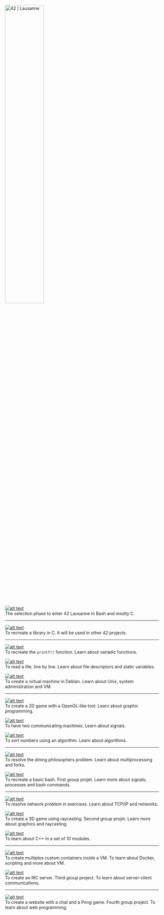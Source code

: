 <a href="https://42lausanne.ch/">
	<img src="https://42lausanne.ch/wp-content/uploads/2021/01/42_logo.svg" alt="42 | Lausanne" width="50%">
</a>

[![alt text][logo_piscine]](https://github.com/ndcnf/Piscine-42)</br>
The selection phase to enter 42 Lausanne in Bash and mostly C.

---

[![alt text][r01libft]](https://github.com/ndcnf/Libft)</br>
To recreate a library in C. It will be used in other 42 projects.

---

[![alt text][r02printf]](https://github.com/ndcnf/ft_printf)</br>
To recreate the `printf()` function. Learn about variadic functions.

[![alt text][r02gnl]](https://github.com/ndcnf/Get_Next_Line)</br>
To read a file, line by line. Learn about file descriptors and static variables.

[![alt text][r02b2r]](https://github.com/ndcnf/Born2beroot)</br>
To create a virtual machine in Debian. Learn about Unix, system administration and VM.

---

[![alt text][r03solong]](https://github.com/ndcnf/So_long)</br>
To create a 2D game with a OpenGL-like tool. Learn about graphic programming.

[![alt text][r03minitalk]](https://github.com/ndcnf/Minitalk)</br>
To have two communicating machines. Learn about signals.

[![alt text][r03pushswap]](https://github.com/ndcnf/Push_Swap)</br>
To sort numbers using an algorithm. Learn about algorithms.

---

[![alt text][r04philo]](https://github.com/ndcnf/Philosophers)</br>
To resolve the dining philosophers problem. Learn about multiprocessing and forks.

[![alt text][r04minishell]](https://github.com/ndcnf/Minishell)</br>
To recreate a basic bash. First group projet. Learn more about signals, processes and bash commands.

---

[![alt text][r05netp]](https://github.com/ndcnf/NetPractice)</br>
To resolve network problem in exercises. Learn about TCP/IP and networks.

[![alt text][r05cub3d]](https://github.com/ndcnf/Cub3D)</br>
To create a 3D game using raycasting. Second group projet. Learn more about graphics and raycasting. 

[![alt text][r05cpp]](https://github.com/ndcnf/CPP)</br>
To learn about C++ in a set of 10 modules.

---

[![alt text][r06inception]](https://github.com/ndcnf/Inception)</br>
To create multiples custom containers inside a VM. To learn about Docker, scripting and more about VM.

[![alt text][r06irc]](https://github.com/ndcnf/ft_irc)</br>
To create an IRC server. Third group project. To learn about server-client communications.

---

[![alt text][r07trans]](https://github.com/ndcnf/ft_transcendance)</br>
To create a website with a chat and a Pong game. Fourth group project. To learn about web programming.



[logo_piscine]: https://img.shields.io/badge/Piscine-Selection%20phase-green?style=for-the-badge&&logo=c "Piscine"
[logo_cursus]: https://img.shields.io/badge/Cursus-All%20projets-lightgreen?style=for-the-badge "Cursus"

[r01libft]: https://img.shields.io/badge/Rank%2001-Libft-lightgreen?style=for-the-badge&&logo=c "Libft"

[r02printf]: https://img.shields.io/badge/Rank%2002-Ft_printf-lightgreen?style=for-the-badge&&logo=c "ft_printf"
[r02gnl]: https://img.shields.io/badge/Rank%2002-Get%20Next%20Line-lightgreen?style=for-the-badge&&logo=c "Get Next Line"
[r02b2r]: https://img.shields.io/badge/Rank%2002-Born2beRoot-lightgreen?style=for-the-badge&&logo=debian "Born2beRoot"

[r03solong]: https://img.shields.io/badge/Rank%2003-So%20long-lightgreen?style=for-the-badge&&logo=c "So long"
[r03minitalk]: https://img.shields.io/badge/Rank%2003-Minitalk-lightgreen?style=for-the-badge&&logo=c "Minitalk"
[r03pushswap]: https://img.shields.io/badge/Rank%2003-Push%20Swap-lightgreen?style=for-the-badge&&logo=c "Push Swap"

[r04philo]: https://img.shields.io/badge/Rank%2004-Philosophers-lightgreen?style=for-the-badge&&logo=c "Philosophers"
[r04minishell]: https://img.shields.io/badge/Rank%2004-Minishell-lightgreen?style=for-the-badge&&logo=c "Minishell"

[r05netp]: https://img.shields.io/badge/Rank%2005-NetPractice-lightgreen?style=for-the-badge "NetPractice"
[r05cub3d]: https://img.shields.io/badge/Rank%2005-Cub3D-lightgreen?style=for-the-badge&&logo=c "Cub3D"
[r05cpp]: https://img.shields.io/badge/Rank%2005-Piscine%20C++-lightgreen?style=for-the-badge&&logo=cplusplus "Piscine C++"

[r06inception]: https://img.shields.io/badge/Rank%2006-Inception-lightgreen?style=for-the-badge&&logo=docker "Inception"
[r06irc]: https://img.shields.io/badge/Rank%2006-Ft_IRC-lightgreen?style=for-the-badge&&logo=cplusplus "ft_irc"

[r07trans]: https://img.shields.io/badge/Rank%2007-Ft_Transcendance-lightgreen?style=for-the-badge&&logo=vuedotjs "FT_Transcendance"
